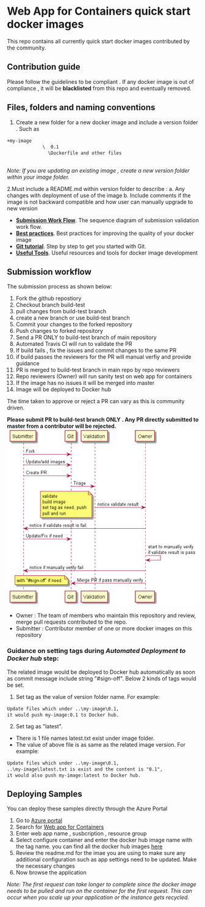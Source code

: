 
# Web App for Containers quick start docker images

This repo contains all currently quick start docker images contributed by the community.	

## Contribution guide

Please follow the guidelines to be compliant . If any docker image is out of compliance , it will be **blacklisted** from this repo and eventually removed. 

## Files, folders and naming conventions
1. Create a new folder for a new docker image and include a version folder . Such as 
```
+my-image
	         \  0.1 
		       \Dockerfile and other files 
		
```
 
 *Note:  If you are updating an existing image  , create a new version folder within your image folder.*
  
2.Must include a README.md within version folder to describe :
		a. Any changes with deployment of use of the image 
		b. Include comments if the image is not backward compatible and how user can manually upgrade to new version 

+ [**Submission Work Flow**](/contribution-guide/submissionvalidation.md). The sequence diagram of submission validation work flow.
+ [**Best practices**](/contribution-guide/best-practices.md). Best practices for improving the quality of your docker image
+ [**Git tutorial**](/contribution-guide/git-tutorial.md). Step by step to get you started with Git.
+ [**Useful Tools**](/contribution-guide/useful-tools.md). Useful resources and tools for docker image development

## Submission workflow 

The submission process as shown below: 

1. Fork the github repostiory
2. Checkout branch build-test
3. pull changes from build-test branch
4. create a new branch or use build-test branch
5. Commit your changes to the forked repository 
6. Push changes to forked repository
7. Send a PR ONLY to build-test branch of main repository
8. Automated Travis CI will run to validate the PR 
9. If build fails , fix the issues and commit changes to the same PR 
10. if build passes  the reviewers for the PR will manual verfiy and provide guidance 
11. PR is merged to build-test branch in main repo by repo reviewers 
12. Repo reviewers (Owner) will run sanity test on web app for containers 
13. If the image has no issues it will be merged into master 
14. Image will be deployed to Docker hub 

The time taken to approve or reject a PR can vary as this is community driven. 

**Please submit PR to build-test branch ONLY . Any PR directly submitted to master from a contributor will be rejected.** 
![Submission workflow for docker images](images/work-flow.png) 

- Owner  : The team of members who maintain this repository and review, merge pull requests contributed to the repo.
- Submitter : Contributor member of one or more docker images on this repository 


### Guidance on setting tags during *Automated Deployment to Docker hub* step:

The related image would be deployed to Docker hub automatically as soon as commit message include string "#sign-off". 
Below 2 kinds of tags would be set.
1. Set tag as the value of version folder name. For example:
```
Update files which under ..\my-image\0.1, 
it would push my-image:0.1 to Docker hub.
```
2. Set tag as "latest".
- There is 1 file names latest.txt exist under image folder.
- The value of above file is as same as the related image version.
For example: 
```
Update files which under ..\my-image\0.1, 
..\my-image\latest.txt is exist and the content is "0.1", 
it would also push my-image:latest to Docker hub.
```

## Deploying Samples
You can deploy these samples directly through the Azure Portal

1. Go to [Azure portal](https://portal.azure.com)
2. Search for [Web app for Containers](https://portal.azure.com#create/microsoft.appsvclinux)
3. Enter web app name , susbcription , resource group 
4. Select configure container and enter the docker hub image name with the tag name. you can find all the docker hub images [here](https://hub.docker.com/r/appsvcorg) 
5. Review the readme.md for the imae you are using to make sure any additional configuration such as app settings need to be updated. Make the necessary changes 
6. Now browse the application 

*Note: The first request can take longer to complete since the docker image needs to be pulled and run on the container for the first request. This can occur when you scale up your application or the instance gets recycled.*


